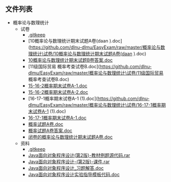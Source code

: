 

## 文件列表

- 概率论与数理统计
    - 试卷
        - [.gitkeep](https://github.com/dlnu-dlmu/EasyExam/raw/master/概率论与数理统计\试卷/.gitkeep)
        - [10概率论与数理统计期末试题A卷(daan ).doc](https://github.com/dlnu-dlmu/EasyExam/raw/master/概率论与数理统计\试卷/10概率论与数理统计期末试题A卷(daan ).doc)
        - [10概率论与数理统计期末试题B卷答案.doc](https://github.com/dlnu-dlmu/EasyExam/raw/master/概率论与数理统计\试卷/10概率论与数理统计期末试题B卷答案.doc)
        - [11级国际贸易 概率考查试卷B.doc](https://github.com/dlnu-dlmu/EasyExam/raw/master/概率论与数理统计\试卷/11级国际贸易 概率考查试卷B.doc)
        - [15-16-2概率期末试卷A-1.doc](https://github.com/dlnu-dlmu/EasyExam/raw/master/概率论与数理统计\试卷/15-16-2概率期末试卷A-1.doc)
        - [15-16-2概率期末试卷A-2.doc](https://github.com/dlnu-dlmu/EasyExam/raw/master/概率论与数理统计\试卷/15-16-2概率期末试卷A-2.doc)
        - [16-17-1概率期末试卷A-1 (1).doc](https://github.com/dlnu-dlmu/EasyExam/raw/master/概率论与数理统计\试卷/16-17-1概率期末试卷A-1 (1).doc)
        - [16-17-1概率期末试卷A-1.doc](https://github.com/dlnu-dlmu/EasyExam/raw/master/概率论与数理统计\试卷/16-17-1概率期末试卷A-1.doc)
        - [概率试题A卷.doc](https://github.com/dlnu-dlmu/EasyExam/raw/master/概率论与数理统计\试卷/概率试题A卷.doc)
        - [概率试题A卷答案.doc](https://github.com/dlnu-dlmu/EasyExam/raw/master/概率论与数理统计\试卷/概率试题A卷答案.doc)
        - [闭卷的概率论与数理统计期末试题A卷.doc](https://github.com/dlnu-dlmu/EasyExam/raw/master/概率论与数理统计\试卷/闭卷的概率论与数理统计期末试题A卷.doc)
    - 资料
        - [.gitkeep](https://github.com/dlnu-dlmu/EasyExam/raw/master/概率论与数理统计\资料/.gitkeep)
        - [Java面向对象程序设计(第2版)-教材例题源代码.rar](https://github.com/dlnu-dlmu/EasyExam/raw/master/概率论与数理统计\资料/Java面向对象程序设计(第2版)-教材例题源代码.rar)
        - [Java面向对象程序设计-(第2版)-课件.rar](https://github.com/dlnu-dlmu/EasyExam/raw/master/概率论与数理统计\资料/Java面向对象程序设计-(第2版)-课件.rar)
        - [Java面向对象程序设计_习题解答.doc](https://github.com/dlnu-dlmu/EasyExam/raw/master/概率论与数理统计\资料/Java面向对象程序设计_习题解答.doc)
        - [Java面向对象程序设计实验指导模板代码.doc](https://github.com/dlnu-dlmu/EasyExam/raw/master/概率论与数理统计\资料/Java面向对象程序设计实验指导模板代码.doc)
